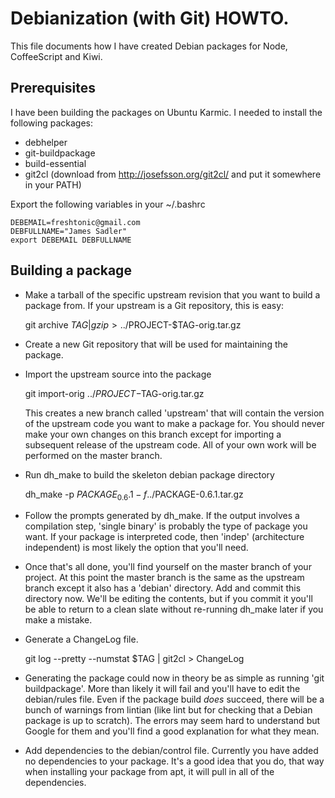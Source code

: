 # Debianization (with Git) HOWTO.

This file documents how I have created Debian packages for Node, CoffeeScript and Kiwi.

## Prerequisites

I have been building the packages on Ubuntu Karmic.  I needed to install the following packages:

- debhelper
- git-buildpackage
- build-essential
- git2cl (download from http://josefsson.org/git2cl/ and put it somewhere in your PATH)

Export the following variables in your ~/.bashrc

    DEBEMAIL=freshtonic@gmail.com
    DEBFULLNAME="James Sadler"
    export DEBEMAIL DEBFULLNAME

## Building a package

- Make a tarball of the specific upstream revision that you want to build a package from.
  If your upstream is a Git repository, this is easy:

    git archive $TAG | gzip > ../$PROJECT-$TAG-orig.tar.gz

- Create a new Git repository that will be used for maintaining the package.

- Import the upstream source into the package

    git import-orig ../$PROJECT-$TAG-orig.tar.gz

  This creates a new branch called 'upstream' that will contain the version of the upstream code you want to make a package for.
  You should never make your own changes on this branch except for importing a subsequent release of the upstream code.  All of your
  own work will be performed on the master branch.

- Run dh\_make to build the skeleton debian package directory

    dh_make -p $PACKAGE_0.6.1 -f ../$PACKAGE-0.6.1.tar.gz 

- Follow the prompts generated by dh\_make.  If the output involves a compilation step, 'single binary' is 
  probably the type of package you want.  If your package is interpreted code, then 'indep' (architecture independent)
  is most likely the option that you'll need.

- Once that's all done, you'll find yourself on the master branch of your project.  At this point the master branch
  is the same as the upstream branch except it also has a 'debian' directory.  Add and commit this directory now.
  We'll be editing the contents, but if you commit it you'll be able to return to a clean slate without re-running
  dh\_make later if you make a mistake.

- Generate a ChangeLog file.

    git log --pretty --numstat $TAG | git2cl > ChangeLog 

- Generating the package could now in theory be as simple as running 'git buildpackage'.  More than likely it will fail
  and you'll have to edit the debian/rules file.  Even if the package build *does* succeed, there will be a bunch of warnings
  from lintian (like lint but for checking that a Debian package is up to scratch).  The errors may seem hard to understand
  but Google for them and you'll find a good explanation for what they mean.

- Add dependencies to the debian/control file.  Currently you have added no dependencies to your package.  It's a good idea
  that you do, that way when installing your package from apt, it will pull in all of the dependencies.



